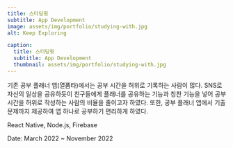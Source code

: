 ```yaml
---
title: 스터딩윗
subtitle: App Development
image: assets/img/portfolio/studying-with.jpg
alt: Keep Exploring

caption:
  title: 스터딩윗
  subtitle: App Development
  thumbnail: assets/img/portfolio/studying-with.jpg
---
```


기존 공부 플래너 앱(열품타)에서는 공부 시간을 허위로 기록하는 사람이 많다. SNS로 자신의 일상을 공유하듯이 친구들에게 플래너를 공유하는 기능과 칭찬 기능을 넣어 공부 시간을 허위로 작성하는 사람의 비율을 줄이고자 하였다. 또한, 공부 플래너 앱에서 기출 문제까지 제공하여 앱 하나로 공부하기 편리하게 하였다.<br>

React Native, Node.js, Firebase


Date: March 2022 ~ November 2022  
